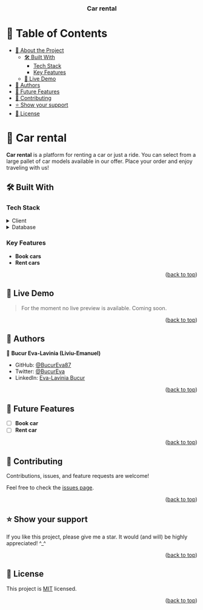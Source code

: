 <a name="readme-top"></a>

<div align="center">
  <!-- <img src="murple_logo.png" alt="logo" width="140"  height="auto" />
  <br/> -->

  <h3><b>Car rental</b></h3>

</div>

# 📗 Table of Contents

- [📖 About the Project](#about-project)
  - [🛠 Built With](#built-with)
    - [Tech Stack](#tech-stack)
    - [Key Features](#key-features)
  - [🚀 Live Demo](#live-demo)
- [👥 Authors](#authors)
- [🔭 Future Features](#future-features)
- [🤝 Contributing](#contributing)
- [⭐️ Show your support](#support)
- [📝 License](#license)

# 📖 Car rental <a name="about-project"></a>

**Car rental** is a platform for renting a car or just a ride. You can select from a large pallet of 
car models available in our offer. Place your order and enjoy traveling with us!

## 🛠 Built With <a name="built-with"></a>

### Tech Stack <a name="tech-stack"></a>

<details>
  <summary>Client</summary>
  <ul>
    <li><a href="https://reactjs.org/">React.js</a></li>
  </ul>
</details>

<details>
<summary>Database</summary>
  <ul>
    <li><a href="https://www.json.org/json-en.html">JSON</a></li>
  </ul>
</details>

### Key Features <a name="key-features"></a>

- **Book cars**
- **Rent cars**

<p align="right">(<a href="#readme-top">back to top</a>)</p>

## 🚀 Live Demo <a name="live-demo"></a>

> For the moment no live preview is available. Coming soon.

<!-- - [Live Demo Link](https://google.com) -->

<p align="right">(<a href="#readme-top">back to top</a>)</p>

## 👥 Authors <a name="authors"></a>

👤 **Bucur Eva-Lavinia (Liviu-Emanuel)**

- GitHub: [@BucurEva87](https://github.com/BucurEva87)
- Twitter: [@BucurEva](https://twitter.com/BucurEva)
- LinkedIn: [Eva-Lavinia Bucur](https://www.linkedin.com/in/eva-lavinia-bucur)

<p align="right">(<a href="#readme-top">back to top</a>)</p>

## 🔭 Future Features <a name="future-features"></a>

- [ ] **Book car**
- [ ] **Rent car**

<p align="right">(<a href="#readme-top">back to top</a>)</p>

## 🤝 Contributing <a name="contributing"></a>

Contributions, issues, and feature requests are welcome!

Feel free to check the [issues page](../../issues/).

<p align="right">(<a href="#readme-top">back to top</a>)</p>

## ⭐️ Show your support <a name="support"></a>

If you like this project, please give me a star. It would (and will) be highly appreciated! ^\_^

<p align="right">(<a href="#readme-top">back to top</a>)</p>

## 📝 License <a name="license"></a>

This project is [MIT](./LICENSE) licensed.

<p align="right">(<a href="#readme-top">back to top</a>)</p>
